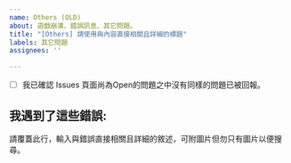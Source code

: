 ```yaml
---
name: Others (OLD)
about: 遊戲崩潰、錯誤訊息、其它問題。
title: "[Others] 請使用與內容直接相關且詳細的標題"
labels: 其它問題
assignees: ''

---
```

- [ ] 我已確認 Issues 頁面尚為Open的問題之中沒有同樣的問題已被回報。<!-- 確認後請將此行開頭的 [ ] 改為 [x] 並以Preview確認 -->
## 我遇到了這些錯誤:
請覆蓋此行，輸入與錯誤直接相關且詳細的敘述，可附圖片但勿只有圖片以便搜尋。
